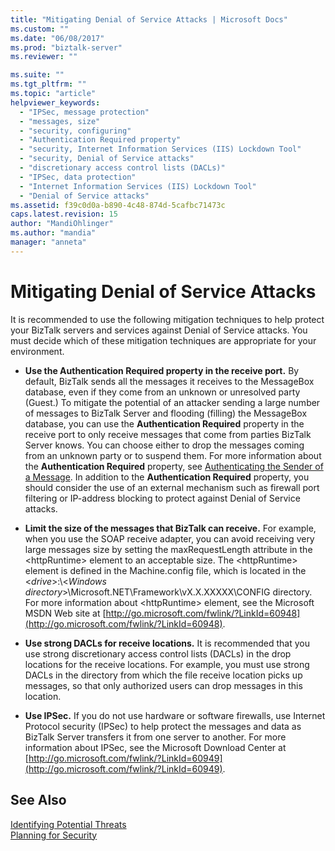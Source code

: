 ```yaml
---
title: "Mitigating Denial of Service Attacks | Microsoft Docs"
ms.custom: ""
ms.date: "06/08/2017"
ms.prod: "biztalk-server"
ms.reviewer: ""

ms.suite: ""
ms.tgt_pltfrm: ""
ms.topic: "article"
helpviewer_keywords: 
  - "IPSec, message protection"
  - "messages, size"
  - "security, configuring"
  - "Authentication Required property"
  - "security, Internet Information Services (IIS) Lockdown Tool"
  - "security, Denial of Service attacks"
  - "discretionary access control lists (DACLs)"
  - "IPSec, data protection"
  - "Internet Information Services (IIS) Lockdown Tool"
  - "Denial of Service attacks"
ms.assetid: f39c0d0a-b890-4c48-874d-5cafbc71473c
caps.latest.revision: 15
author: "MandiOhlinger"
ms.author: "mandia"
manager: "anneta"
---
```

# Mitigating Denial of Service Attacks
It is recommended to use the following mitigation techniques to help protect your BizTalk servers and services against Denial of Service attacks. You must decide which of these mitigation techniques are appropriate for your environment.  
  
-   **Use the Authentication Required property in the receive port.** By default, BizTalk sends all the messages it receives to the MessageBox database, even if they come from an unknown or unresolved party (Guest.) To mitigate the potential of an attacker sending a large number of messages to BizTalk Server and flooding (filling) the MessageBox database, you can use the **Authentication Required** property in the receive port to only receive messages that come from parties BizTalk Server knows. You can choose either to drop the messages coming from an unknown party or to suspend them. For more information about the **Authentication Required** property, see [Authenticating the Sender of a Message](../core/authenticating-the-sender-of-a-message.md). In addition to the **Authentication Required** property, you should consider the use of an external mechanism such as firewall port filtering or IP-address blocking to protect against Denial of Service attacks.  
  
-   **Limit the size of the messages that BizTalk can receive.** For example, when you use the SOAP receive adapter, you can avoid receiving very large messages size by setting the maxRequestLength attribute in the \<httpRuntime\> element to an acceptable size. The \<httpRuntime\> element is defined in the Machine.config file, which is located in the \<*drive*\>:\\<*Windows directory*\>\Microsoft.NET\Framework\vX.X.XXXXX\CONFIG directory. For more information about \<httpRuntime\> element, see the Microsoft MSDN Web site at [http://go.microsoft.com/fwlink/?LinkId=60948](http://go.microsoft.com/fwlink/?LinkId=60948).  
  
-   **Use strong DACLs for receive locations.** It is recommended that you use strong discretionary access control lists (DACLs) in the drop locations for the receive locations. For example, you must use strong DACLs in the directory from which the file receive location picks up messages, so that only authorized users can drop messages in this location.  
  
-   **Use IPSec.** If you do not use hardware or software firewalls, use Internet Protocol security (IPSec) to help protect the messages and data as BizTalk Server transfers it from one server to another. For more information about IPSec, see the Microsoft Download Center at [http://go.microsoft.com/fwlink/?LinkId=60949](http://go.microsoft.com/fwlink/?LinkId=60949).  
  
## See Also  
 [Identifying Potential Threats](../core/identifying-potential-threats.md)   
 [Planning for Security](../core/planning-for-security.md)